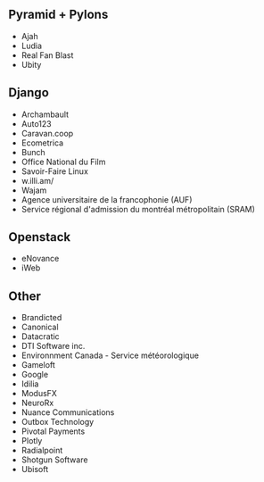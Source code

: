 ## Pyramid + Pylons

* Ajah
* Ludia
* Real Fan Blast
* Ubity

## Django

* Archambault
* Auto123
* Caravan.coop
* Ecometrica
* Bunch
* Office National du Film
* Savoir-Faire Linux
* w.illi.am/
* Wajam
* Agence universitaire de la francophonie (AUF)
* Service régional d'admission du montréal métropolitain (SRAM)

## Openstack

* eNovance
* iWeb

## Other

* Brandicted
* Canonical
* Datacratic
* DTI Software inc.
* Environnment Canada - Service météorologique
* Gameloft
* Google
* Idilia
* ModusFX
* NeuroRx
* Nuance Communications
* Outbox Technology
* Pivotal Payments
* Plotly
* Radialpoint
* Shotgun Software
* Ubisoft
